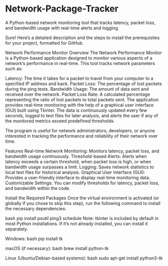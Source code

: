 # Network-Package-Tracker
A Python-based network monitoring tool that tracks latency, packet loss, and bandwidth usage with real-time alerts and logging.


Sure! Here’s a detailed description and the steps to install the prerequisites for your project, formatted for GitHub.

Network Performance Monitor
Overview
The Network Performance Monitor is a Python-based application designed to monitor various aspects of a network’s performance in real-time. This tool tracks network parameters such as:

Latency: The time it takes for a packet to travel from your computer to a specified IP address and back.
Packet Loss: The percentage of lost packets during the ping tests.
Bandwidth Usage: The amount of data sent and received over the network.
Packet Loss Rate: A calculated percentage representing the ratio of lost packets to total packets sent.
The application provides real-time monitoring with the help of a graphical user interface (GUI) built using Tkinter. The data is continuously updated every few seconds, logged to text files for later analysis, and alerts the user if any of the monitored metrics exceed predefined thresholds.

The program is useful for network administrators, developers, or anyone interested in tracking the performance and reliability of their network over time.

Features
Real-time Network Monitoring: Monitors latency, packet loss, and bandwidth usage continuously.
Threshold-based Alerts: Alerts when latency exceeds a certain threshold, when packet loss is high, or when bandwidth usage surpasses a limit.
Logging: Saves network statistics to local text files for historical analysis.
Graphical User Interface (GUI): Provides a user-friendly interface to display real-time monitoring data.
Customizable Settings: You can modify thresholds for latency, packet loss, and bandwidth within the code.

 Install the Required Packages
Once the virtual environment is activated (or globally if you chose to skip this step), run the following command to install the necessary dependencies:

bash
pip install psutil ping3 schedule
Note: tkinter is included by default in most Python installations. If it’s not already installed, you can install it separately.

Windows:
bash
pip install tk

macOS (if necessary):
bash
brew install python-tk

Linux (Ubuntu/Debian-based systems):
bash
sudo apt-get install python3-tk
